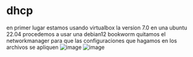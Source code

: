 # dhcp
en primer lugar estamos usando virtualbox la version 7.0 en una ubuntu 22.04
procedemos a usar una debian12 bookworm
quitamos el networkmanager para que las configuraciones que hagamos en los archivos se apliquen
![image](https://github.com/darkrayo97/dhcp/assets/114906901/44b99b32-b176-4585-9036-8f7eb7d10939)
![image](https://github.com/darkrayo97/dhcp/assets/114906901/577bb630-329d-4b2c-adac-c64a41b31776)
